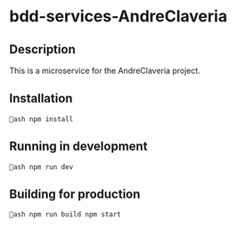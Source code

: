# bdd-services-AndreClaveria

## Description
This is a microservice for the AndreClaveria project.

## Installation
`ash
npm install
`

## Running in development
`ash
npm run dev
`

## Building for production
`ash
npm run build
npm start
`
